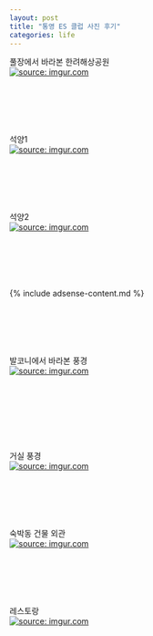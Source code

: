 ```yaml
---
layout: post
title: "통영 ES 클럽 사진 후기"
categories: life
---
```


풀장에서 바라본 한려해상공원<BR>
<a href="https://imgur.com/clHLLcd"><img src="https://i.imgur.com/clHLLcd.jpg" title="source: imgur.com" /></a>
<BR> <BR> <BR> <BR> <BR> <BR>

석양1<BR>
<a href="https://imgur.com/VwGExwb"><img src="https://i.imgur.com/VwGExwb.jpg" title="source: imgur.com" /></a>
<BR> <BR> <BR> <BR> <BR> <BR>

석양2<BR>
<a href="https://imgur.com/RZ8I79z"><img src="https://i.imgur.com/RZ8I79z.jpg" title="source: imgur.com" /></a>
<BR> <BR> <BR> <BR> <BR> <BR>

{% include adsense-content.md %}
<BR> <BR> <BR> <BR> <BR> <BR>

발코니에서 바라본 풍경<BR>
<a href="https://imgur.com/MKm7R6W"><img src="https://i.imgur.com/MKm7R6W.jpg" title="source: imgur.com" /></a>

<BR> <BR> <BR> <BR> <BR> <BR>

거실 풍경<BR>
<a href="https://imgur.com/Z5Fp2x8"><img src="https://i.imgur.com/Z5Fp2x8.jpg" title="source: imgur.com" /></a>
<BR> <BR> <BR> <BR> <BR> <BR>

숙박동 건물 외관<BR>
<a href="https://imgur.com/RkPp2Kg"><img src="https://i.imgur.com/RkPp2Kg.jpg" title="source: imgur.com" /></a>
<BR> <BR> <BR> <BR> <BR> <BR>


레스토랑<BR>
<a href="https://imgur.com/sM4rGZ6"><img src="https://i.imgur.com/sM4rGZ6.jpg" title="source: imgur.com" /></a>
<BR> <BR> <BR> <BR> <BR> <BR>
